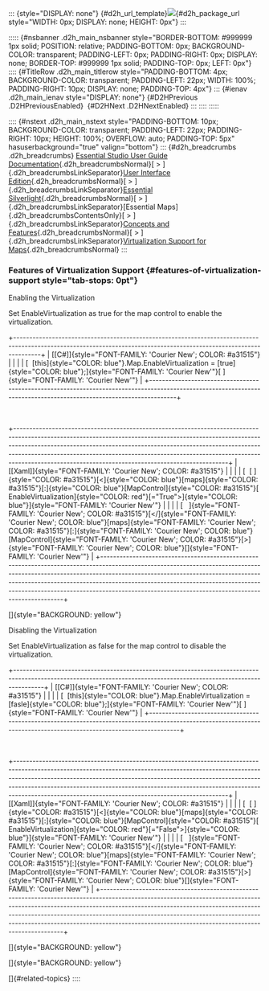 ::: {style="DISPLAY: none"}
[](ms-xhelp:///?Id=d2h_url_template){#d2h_url_template}![](!package_url!){#d2h_package_url style="WIDTH: 0px; DISPLAY: none; HEIGHT: 0px"}
:::

::::: {#nsbanner .d2h_main_nsbanner style="BORDER-BOTTOM: #999999 1px solid; POSITION: relative; PADDING-BOTTOM: 0px; BACKGROUND-COLOR: transparent; PADDING-LEFT: 0px; PADDING-RIGHT: 0px; DISPLAY: none; BORDER-TOP: #999999 1px solid; PADDING-TOP: 0px; LEFT: 0px"}
:::: {#TitleRow .d2h_main_titlerow style="PADDING-BOTTOM: 4px; BACKGROUND-COLOR: transparent; PADDING-LEFT: 22px; WIDTH: 100%; PADDING-RIGHT: 10px; DISPLAY: none; PADDING-TOP: 4px"}
::: {#ienav .d2h_main_ienav style="DISPLAY: none"}
[](ms-xhelp:///?Id=691f2de2-e0aa-40aa-b23a-db568198edbd){#D2HPrevious .D2HPreviousEnabled}  [](ms-xhelp:///?Id=40e580d0-a0d2-4146-8e08-8aecb5a1ceab){#D2HNext .D2HNextEnabled}
:::
::::
:::::

:::: {#nstext .d2h_main_nstext style="PADDING-BOTTOM: 10px; BACKGROUND-COLOR: transparent; PADDING-LEFT: 22px; PADDING-RIGHT: 10px; HEIGHT: 100%; OVERFLOW: auto; PADDING-TOP: 5px" hasuserbackground="true" valign="bottom"}
::: {#d2h_breadcrumbs .d2h_breadcrumbs}
[Essential Studio User Guide Documentation](ms-xhelp:///?Id=12457748-09e3-4d74-a240-8e049cedf030){.d2h_breadcrumbsNormal}[ \> ]{.d2h_breadcrumbsLinkSeparator}[User Interface Edition](ms-xhelp:///?Id=c29296b7-531c-413b-a0ec-488ca1f7f669){.d2h_breadcrumbsNormal}[ \> ]{.d2h_breadcrumbsLinkSeparator}[Essential Silverlight](ms-xhelp:///?Id=66221bd1-ba2e-43c2-94a7-618f50e01d24){.d2h_breadcrumbsNormal}[ \> ]{.d2h_breadcrumbsLinkSeparator}[Essential Maps]{.d2h_breadcrumbsContentsOnly}[ \> ]{.d2h_breadcrumbsLinkSeparator}[Concepts and Features](ms-xhelp:///?Id=ab523ca4-cfb2-4736-9bef-ec20b3268450){.d2h_breadcrumbsNormal}[ \> ]{.d2h_breadcrumbsLinkSeparator}[Virtualization Support for Maps](ms-xhelp:///?Id=691f2de2-e0aa-40aa-b23a-db568198edbd){.d2h_breadcrumbsNormal}
:::

### Features of Virtualization Support {#features-of-virtualization-support style="tab-stops: 0pt"}

Enabling the Virtualization

Set EnableVirtualization as true for the map control to enable the virtualization.

+--------------------------------------------------------------------------------------------------------------------------------------------------------------------+
| [\[C#\]]{style="FONT-FAMILY: 'Courier New'; COLOR: #a31515"}                                                                                                       |
|                                                                                                                                                                    |
| [  [this]{style="COLOR: blue"}.Map.EnableVirtualization = [true]{style="COLOR: blue"};]{style="FONT-FAMILY: 'Courier New'"}[ ]{style="FONT-FAMILY: 'Courier New'"} |
+--------------------------------------------------------------------------------------------------------------------------------------------------------------------+

 

+------------------------------------------------------------------------------------------------------------------------------------------------------------------------------------------------------------------------------------------------------------------------------------------------------------------------------------------------------------------------------------------+
| [\[Xaml\]]{style="FONT-FAMILY: 'Courier New'; COLOR: #a31515"}                                                                                                                                                                                                                                                                                                                           |
|                                                                                                                                                                                                                                                                                                                                                                                          |
| [  [ ]{style="COLOR: #a31515"}[\<]{style="COLOR: blue"}[maps]{style="COLOR: #a31515"}[:]{style="COLOR: blue"}[MapControl]{style="COLOR: #a31515"}[ EnableVirtualization]{style="COLOR: red"}[=\"True\"\>]{style="COLOR: blue"}]{style="FONT-FAMILY: 'Courier New'"}                                                                                                                      |
|                                                                                                                                                                                                                                                                                                                                                                                          |
| [   ]{style="FONT-FAMILY: 'Courier New'; COLOR: #a31515"}[\</]{style="FONT-FAMILY: 'Courier New'; COLOR: blue"}[maps]{style="FONT-FAMILY: 'Courier New'; COLOR: #a31515"}[:]{style="FONT-FAMILY: 'Courier New'; COLOR: blue"}[MapControl]{style="FONT-FAMILY: 'Courier New'; COLOR: #a31515"}[\>]{style="FONT-FAMILY: 'Courier New'; COLOR: blue"}[]{style="FONT-FAMILY: 'Courier New'"} |
+------------------------------------------------------------------------------------------------------------------------------------------------------------------------------------------------------------------------------------------------------------------------------------------------------------------------------------------------------------------------------------------+

[]{style="BACKGROUND: yellow"} 

Disabling the Virtualization

Set EnableVirtualization as false for the map control to disable the virtualization.

+---------------------------------------------------------------------------------------------------------------------------------------------------------------------+
| [\[C#\]]{style="FONT-FAMILY: 'Courier New'; COLOR: #a31515"}                                                                                                        |
|                                                                                                                                                                     |
| [  [this]{style="COLOR: blue"}.Map.EnableVirtualization = [fasle]{style="COLOR: blue"};]{style="FONT-FAMILY: 'Courier New'"}[ ]{style="FONT-FAMILY: 'Courier New'"} |
+---------------------------------------------------------------------------------------------------------------------------------------------------------------------+

 

+------------------------------------------------------------------------------------------------------------------------------------------------------------------------------------------------------------------------------------------------------------------------------------------------------------------------------------------------------------------------------------------+
| [\[Xaml\]]{style="FONT-FAMILY: 'Courier New'; COLOR: #a31515"}                                                                                                                                                                                                                                                                                                                           |
|                                                                                                                                                                                                                                                                                                                                                                                          |
| [  [ ]{style="COLOR: #a31515"}[\<]{style="COLOR: blue"}[maps]{style="COLOR: #a31515"}[:]{style="COLOR: blue"}[MapControl]{style="COLOR: #a31515"}[ EnableVirtualization]{style="COLOR: red"}[=\"False\"\>]{style="COLOR: blue"}]{style="FONT-FAMILY: 'Courier New'"}                                                                                                                     |
|                                                                                                                                                                                                                                                                                                                                                                                          |
| [   ]{style="FONT-FAMILY: 'Courier New'; COLOR: #a31515"}[\</]{style="FONT-FAMILY: 'Courier New'; COLOR: blue"}[maps]{style="FONT-FAMILY: 'Courier New'; COLOR: #a31515"}[:]{style="FONT-FAMILY: 'Courier New'; COLOR: blue"}[MapControl]{style="FONT-FAMILY: 'Courier New'; COLOR: #a31515"}[\>]{style="FONT-FAMILY: 'Courier New'; COLOR: blue"}[]{style="FONT-FAMILY: 'Courier New'"} |
+------------------------------------------------------------------------------------------------------------------------------------------------------------------------------------------------------------------------------------------------------------------------------------------------------------------------------------------------------------------------------------------+

[]{style="BACKGROUND: yellow"} 

[]{style="BACKGROUND: yellow"} 

[]{#related-topics}
::::
